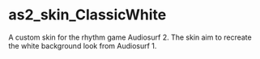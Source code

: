 # as2_skin_ClassicWhite
A custom skin for the rhythm game Audiosurf 2. The skin aim to recreate the white background look from Audiosurf 1.
